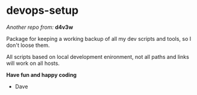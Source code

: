 # devops-setup
*Another repo from:* **d4v3w**

Package for keeping a working backup of all my dev scripts and tools, so I don't loose them.

All scripts based on local development enironment, not all paths and links will work on all hosts.

**Have fun and happy coding**

- Dave
